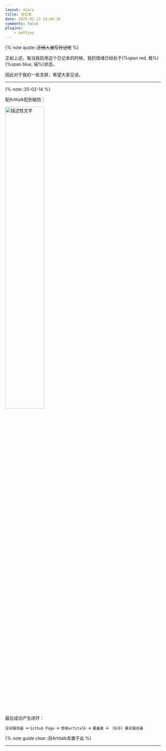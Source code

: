 ```yaml
---
layout: diary
title: 日记本
date: 2025-02-13 14:44:16
comments: false
plugins:
    - mathjax
---
```


{% note quote::~~正经人谁写日记呢~~ %}

正如上述，每当我启用这个日记本的时候，我的情绪已经处于{%span red, 极%}{%span blue, 端%}状态。

因此对于我的一些言辞，希望大家见谅。

---

{% note::25-02-14 %}

配Artitalk配到破防：

<img src="https://pic1.imgdb.cn/item/67ae19e7d0e0a243d4fef743.png" width="50%" height="auto" alt="描述性文字">

最后成功产生闭环：

`没买服务器` $\to$ `Github Page` $\to$ `想用artitalk` $\to$ `要备案` $\to$ `（似乎）要买服务器`

{% note guide clear::将Artitalk弃置于此 %}

---
